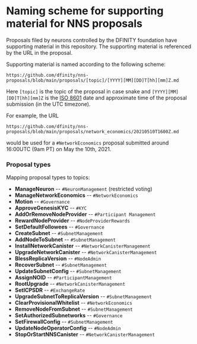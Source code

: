 # Naming scheme for supporting material for NNS proposals

Proposals filed by neurons controlled by the DFINITY foundation have supporting material in this repository. The supporting material is referenced by the URL in the proposal.

Supporting material is named according to the following scheme:

```
https://github.com/dfinity/nns-proposals/blob/main/proposals/[topic]/[YYYY][MM][DD]T[hh][mm]Z.md
```

Here `[topic]` is the topic of the proposal in case snake and
`[YYYY][MM][DD]T[hh][mm]Z` is the [ISO
8601](https://en.wikipedia.org/wiki/ISO_8601) date and approximate
time of the proposal submission (in the UTC timezone).

For example, the URL

```
https://github.com/dfinity/nns-proposals/blob/main/proposals/network_economics/20210510T1600Z.md
```

would be used for a `#NetworkEconomics` proposal submitted around 16:00UTC (9am PT) on May the 10th, 2021.


### Proposal types

Mapping proposal types to topics:

- **ManageNeuron** -- `#NeuronManagement` (restricted voting)
- **ManageNetworkEconomics** -- `#NetworkEconomics`
- **Motion** -- `#Governance`
- **ApproveGenesisKYC** -- `#KYC`
- **AddOrRemoveNodeProvider** -- `#Participant Management`
- **RewardNodeProvider** -- `#NodeProviderRewards`
- **SetDefaultFollowees** -- `#Governance`
- **CreateSubnet** -- `#SubnetManagement`
- **AddNodeToSubnet** -- `#SubnetManagement`
- **InstallNetworkCanister** -- `#NetworkCanisterManagement`
- **UpgradeNetworkCanister** -- `#NetworkCanisterManagement`
- **BlessReplicaVersion** -- `#NodeAdmin`
- **RecoverSubnet** -- `#SubnetManagement`
- **UpdateSubnetConfig** -- `#SubnetManagement`
- **AssignNOID** -- `#ParticipantManagement`
- **RootUpgrade** -- `#NetworkCanisterManagement`
- **SetICPSDR** -- `#ExchangeRate`
- **UpgradeSubnetToReplicaVersion** -- `#SubnetManagement`
- **ClearProvisionalWhitelist** -- `#NetworkEconomics`
- **RemoveNodeFromSubnet** -- `#SubnetManagement`
- **SetAuthorizedSubnetworks** -- `#Governance`
- **SetFirewallConfig** -- `#SubnetManagement`
- **UpdateNodeOperatorConfig** -- `#NodeAdmin`
- **StopOrStartNNSCanister** -- `#NetworkCanisterManagement`

